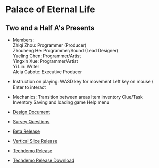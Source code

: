 # Palace of Eternal Life
## Two and a Half A's Presents

* Members:  
  Zhiqi Zhou: Programmer (Producer)  
  Zhouheng He: Programmer/Sound (Lead Designer)  
  Yueling Chen: Programmer/Artist  
  Yingxin Xue: Programmer/Artist  
  Yi Lin: Writer  
  Aleia Cabote: Executive Producer
  
* Instruction on playing:
  WASD key for movement
  Left key on mouse / Enter to interact
  
* Mechanics:
  Transition between areas
  Item inventory
  Clue/Task Inventory
  Saving and loading game
  Help menu
  
* [Design Document](https://trello.com/25as/home)

* [Survey Questions](https://forms.gle/cNmQjGJvoDLbGuA36)

* [Beta Release](/2.5As_Beta/index.html)  

* [Vertical Slice Release](/2.5As_VS/index.html)  

* [Techdemo Release](/2.5As_Techdemo/index.html)  

* [Techdemo Release Download](2.5As_Techdemo.zip)  

